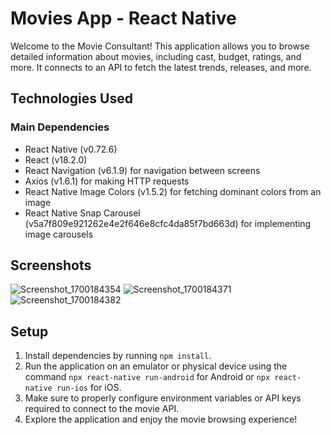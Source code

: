 # Movies App - React Native

Welcome to the Movie Consultant! This application allows you to browse detailed information about movies, including cast, budget, ratings, and more. It connects to an API to fetch the latest trends, releases, and more.

## Technologies Used

### Main Dependencies

- React Native (v0.72.6)
- React (v18.2.0)
- React Navigation (v6.1.9) for navigation between screens
- Axios (v1.6.1) for making HTTP requests
- React Native Image Colors (v1.5.2) for fetching dominant colors from an image
- React Native Snap Carousel (v5a7f809e921262e4e2f646e8cfc4da85f7bd663d) for implementing image carousels

## Screenshots
![Screenshot_1700184354](https://github.com/mcmmiguel/Movies-ReactNative/assets/112898464/63d2f25c-b2c4-4b0c-a62d-156b7d14c036)
![Screenshot_1700184371](https://github.com/mcmmiguel/Movies-ReactNative/assets/112898464/4a492746-728d-4271-9d7a-c458e5173582)
![Screenshot_1700184382](https://github.com/mcmmiguel/Movies-ReactNative/assets/112898464/f0230041-e176-408b-a606-a3514e458063)


## Setup

1. Install dependencies by running `npm install`.
2. Run the application on an emulator or physical device using the command `npx react-native run-android` for Android or `npx react-native run-ios` for iOS.
3. Make sure to properly configure environment variables or API keys required to connect to the movie API.
4. Explore the application and enjoy the movie browsing experience!

